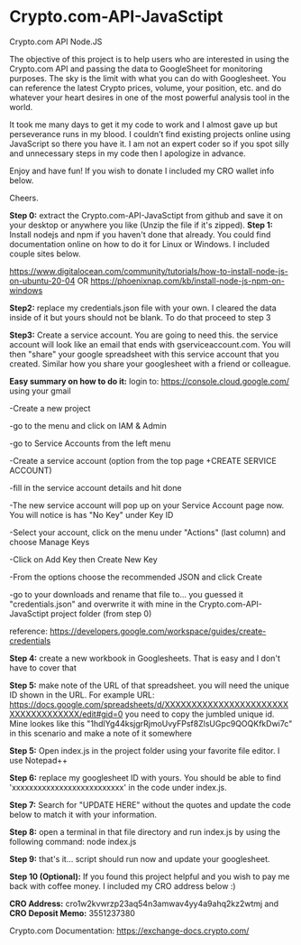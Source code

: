 # Crypto.com-API-JavaSctipt
Crypto.com API Node.JS

The objective of this project is to help users who are interested in using the Crypto.com API and passing the data to GoogleSheet for monitoring purposes. The sky is the limit with what you can do with Googlesheet. You can reference the latest Crypto prices, volume, your position, etc. and do whatever your heart desires in one of the most powerful analysis tool in the world.

It took me many days to get it my code to work and I almost gave up but perseverance runs in my blood. I couldn’t find existing projects online using JavaScript so there you have it. I am not an expert coder so if you spot silly and unnecessary steps in my code then I apologize in advance.

Enjoy and have fun! If you wish to donate I included my CRO wallet info below.

Cheers.


**Step 0:** extract the Crypto.com-API-JavaSctipt from github and save it on your desktop or anywhere you like (Unzip the file if it's zipped).
**Step 1:** Install nodejs and npm if you haven't done that already. You could find documentation online on how to do it for Linux or Windows. I included couple sites below.

https://www.digitalocean.com/community/tutorials/how-to-install-node-js-on-ubuntu-20-04
OR
https://phoenixnap.com/kb/install-node-js-npm-on-windows

**Step2:** replace my credentials.json file with your own. I cleared the data inside of it but yours should not be blank. To do that proceed to step 3

**Step3:** Create a service account. You are going to need this. the service account will look like an email that ends with gserviceaccount.com.
You will then "share" your google spreadsheet with this service account that you created. Similar how you share your googlesheet with a friend or colleague.

**Easy summary on how to do it:**
login to: https://console.cloud.google.com/     using your gmail

-Create a new project

-go to the menu and click on IAM & Admin

-go to Service Accounts from the left menu

-Create a service account (option from the top page +CREATE SERVICE ACCOUNT)

-fill in the service account details and hit done

-The new service account will pop up on your Service Account page now. You will notice is has "No Key" under Key ID

-Select your account, click on the menu under "Actions" (last column) and choose Manage Keys

-Click on Add Key then Create New Key

-From the options choose the recommended JSON and click Create

-go to your downloads and rename that file to... you guessed it "credentials.json" and overwrite it with mine in the Crypto.com-API-JavaSctipt project folder (from step 0)

reference: https://developers.google.com/workspace/guides/create-credentials

**Step 4:** create a new workbook in Googlesheets. That is easy and I don't have to cover that

**Step 5:** make note of the URL of that spreadsheet. you will need the unique ID shown in the URL. For example URL: https://docs.google.com/spreadsheets/d/XXXXXXXXXXXXXXXXXXXXXXXXXXXXXXXXXXXX/edit#gid=0
you need to copy the jumbled unique id. Mine lookes like this "1hdIYg44ksjgrRjmoUvyFPsf8ZlsUGpc9QOQKfkDwi7c" in this scenario and make a note of it somewhere

**Step 5:** Open index.js in the project folder using your favorite file editor. I use Notepad++

**Step 6:** replace my googlesheet ID with yours. You should be able to find 'xxxxxxxxxxxxxxxxxxxxxxxxxx' in the code under index.js.

**Step 7:** Search for "UPDATE HERE" without the quotes and update the code below to match it with your information.

**Step 8:** open a terminal in that file directory and run index.js by using the following command:   node index.js

**Step 9:** that's it... script should run now and update your googlesheet.

**Step 10 (Optional):** If you found this project helpful and you wish to pay me back with coffee money. I included my CRO address below :)

**CRO Address:** cro1w2kvwrzp23aq54n3amwav4yy4a9ahq2kz2wtmj  and **CRO Deposit Memo:**  3551237380

Crypto.com Documentation: https://exchange-docs.crypto.com/


